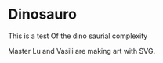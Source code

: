 # Dinosauro
This is a test
Of the dino saurial complexity

Master Lu and Vasili are making art with SVG.
